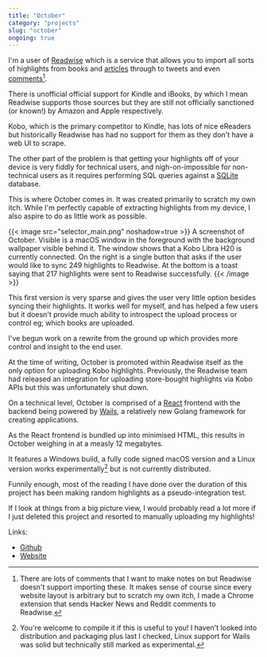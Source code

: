```yaml
---
title: "October"
category: "projects"
slug: "october"
ongoing: true
---
```


I'm a user of [Readwise](https://readwise.io) which is a service that allows you to import all sorts of highlights from books and [articles](https://readwise.io/read) through to tweets and even [comments](https://chrome.google.com/webstore/detail/comments-to-readwise/mbpckcijlikkkakedodgpgkdmgbdogmp)[^1].

There is unofficial official support for Kindle and iBooks, by which I mean Readwise supports those sources but they are still not officially sanctioned (or known!) by Amazon and Apple respectively.

Kobo, which is the primary competitor to Kindle, has lots of nice eReaders but historically Readwise has had no support for them as they don't have a web UI to scrape.

The other part of the problem is that getting your highlights off of your device is very fiddly for technical users, and nigh-on-impossible for non-technical users as it requires performing SQL queries against a [SQLite](https://www.sqlite.org/index.html) database.

This is where October comes in. It was created primarily to scratch my own itch. While I'm perfectly capable of extracting highlights from my device, I also aspire to do as little work as possible.

{{< image src="selector_main.png" noshadow=true >}}
  A screenshot of October. Visible is a macOS window in the foreground with the background wallpaper visible behind it. The window shows that a Kobo Libra H20 is currently connected. On the right is a single button that asks if the user would like to sync 249 highlights to Readwise. At the bottom is a toast saying that 217 highlights were sent to Readwise successfully.
{{< /image >}}

This first version is very sparse and gives the user very little option besides syncing their highlights. It works well for myself, and has helped a few users but it doesn't provide much ability to introspect the upload process or control eg; which books are uploaded.

I've begun work on a rewrite from the ground up which provides more control and insight to the end user.

At the time of writing, October is promoted within Readwise itself as the only option for uploading Kobo highlights. Previously, the Readwise team had released an integration for uploading store-bought highlights via Kobo APIs but this was unfortunately shut down.

On a technical level, October is comprised of a [React](https://reactjs.org/) frontend with the backend being powered by [Wails](https://wails.io/), a relatively new Golang framework for creating applications.

As the React frontend is bundled up into minimised HTML, this results in October weighing in at a measly 12 megabytes.

It features a Windows build, a fully code signed macOS version and a Linux version works experimentally[^2] but is not currently distributed.

Funnily enough, most of the reading I have done over the duration of this project has been making random highlights as a pseudo-integration test.

If I look at things from a big picture view, I would probably read a lot more if I just deleted this project and resorted to manually uploading my highlights!

Links:
* [Github](https://github.com/marcus-crane/october)
* [Website](https://october.utf9k.net/)


[^1]: There are lots of comments that I want to make notes on but Readwise doesn't support importing these. It makes sense of course since every website layout is arbitrary but to scratch my own itch, I made a Chrome extension that sends Hacker News and Reddit comments to Readwise.

[^2]: You're welcome to compile it if this is useful to you! I haven't looked into distribution and packaging plus last I checked, Linux support for Wails was solid but technically still marked as experimental.